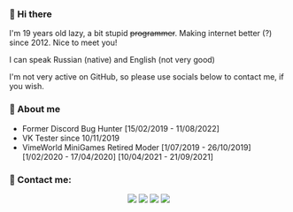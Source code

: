 ### 👋 Hi there 
I'm 19 years old lazy, a bit stupid ~~programmer~~. Making internet better (?) since 2012. Nice to meet you!

I can speak Russian (native) and English (not very good)

I'm not very active on GitHub, so please use socials below to contact me, if you wish.

### 🔰 About me
* Former Discord Bug Hunter [15/02/2019 - 11/08/2022]
* VK Tester since 10/11/2019
* VimeWorld MiniGames Retired Moder [1/07/2019 - 26/10/2019] [1/02/2020 - 17/04/2020] [10/04/2021 - 21/09/2021]

### 🌃 Contact me:
<p align="center">
<a href="https://vk.com/disenchxntment"><img src="https://img.shields.io/badge/-@disenchxntment-3423A6?style=flat&logo=vk&logoColor=white"/></a>
<a href="https://steamcommunity.com/id/fusionboredone"><img src="https://img.shields.io/badge/-Fusion%20Prime-black?style=flat&logo=steam&logoColor=white"/></a>
<a href="https://crowdin.com/profile/7fusionprime"><img src="https://img.shields.io/badge/-@7fusionprime-darkgreen?style=flat&logo=crowdin&logoColor=white"/></a>
<a href="https://fusionprime.tech"><img src="https://img.shields.io/badge/-fusionprime.tech-220052?style=flat"/></a>
</p>
